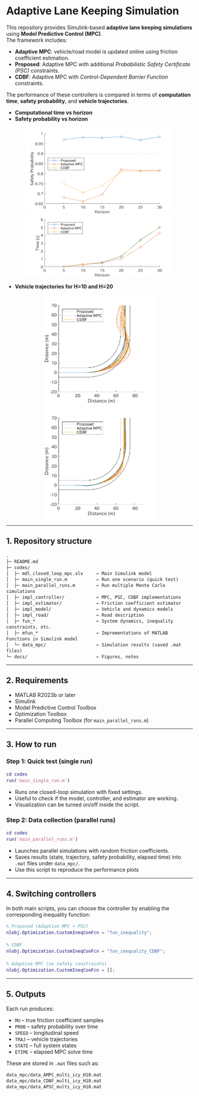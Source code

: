 # Adaptive Lane Keeping Simulation

This repository provides Simulink-based **adaptive lane keeping simulations** using **Model Predictive Control (MPC)**.  
The framework includes:

- **Adaptive MPC**: vehicle/road model is updated online using friction coefficient estimation.  
- **Proposed**: Adaptive MPC with additional *Probabilistic Safety Certificate (PSC)* constraints.  
- **CDBF**: Adaptive MPC with *Control-Dependent Barrier Function* constraints.  

The performance of these controllers is compared in terms of **computation time**, **safety probability**, and **vehicle trajectories**.

- **Computational time vs horizon**  
- **Safety probability vs horizon**  
<p align="center">
  <img src="codes/data_mpc/fig_horizon_vs_safeprob.png" alt="Safety probability vs horizon" width="400"/>
  <img src="codes/data_mpc/fig_horizon_vs_time.png" alt="Computational time vs horizon" width="400"/>
</p>

- **Vehicle trajectories for H=10 and H=20**  
<p align="center">
  <img src="codes/data_mpc/fig_trajectory_H10.png" alt="Vehicle trajectories H=10" width="300"/>
  <img src="codes/data_mpc/fig_trajectory_H20.png" alt="Vehicle trajectories H=20" width="300"/>
</p>


---

## 1. Repository structure

```
.
├─ README.md
├─ codes/
│  ├─ mdl_closed_loop_mpc.slx     ← Main Simulink model
│  ├─ main_single_run.m           ← Run one scenario (quick test)
│  ├─ main_parallel_runs.m        ← Run multiple Monte Carlo simulations
│  ├─ impl_controller/            ← MPC, PSC, CDBF implementations
│  ├─ impl_estimator/             ← Friction coefficient estimator
│  ├─ impl_model/                 ← Vehicle and dynamics models
│  ├─ impl_road/                  ← Road description
│  ├─ fun_*                       ← System dynamics, inequality constraints, etc.
│  ├─ mfun_*                      ← Imprementations of MATLAB Functions in Simulink model
│  └─ data_mpc/                   ← Simulation results (saved .mat files)
└─ docs/                          ← Figures, notes
```

---

## 2. Requirements

- MATLAB R2023b or later  
- Simulink  
- Model Predictive Control Toolbox  
- Optimization Toolbox  
- Parallel Computing Toolbox (for `main_parallel_runs.m`)  

---

## 3. How to run

### Step 1: Quick test (single run)

```matlab
cd codes
run('main_single_run.m')
```

- Runs one closed-loop simulation with fixed settings.  
- Useful to check if the model, controller, and estimator are working.  
- Visualization can be turned on/off inside the script.

### Step 2: Data collection (parallel runs)

```matlab
cd codes
run('main_parallel_runs.m')
```

- Launches parallel simulations with random friction coefficients.  
- Saves results (state, trajectory, safety probability, elapsed time) into `.mat` files under `data_mpc/`.  
- Use this script to reproduce the performance plots  

---

## 4. Switching controllers

In both main scripts, you can choose the controller by enabling the corresponding inequality function:

```matlab
% Proposed (Adaptive MPC + PSC)
nlobj.Optimization.CustomIneqConFcn = "fun_inequality";

% CDBF
nlobj.Optimization.CustomIneqConFcn = "fun_inequality_CDBF";

% Adaptive MPC (no safety constraints)
nlobj.Optimization.CustomIneqConFcn = [];
```

---

## 5. Outputs

Each run produces:

- `MU` – true friction coefficient samples  
- `PROB` – safety probability over time  
- `SPEED` – longitudinal speed  
- `TRAJ` – vehicle trajectories  
- `STATE` – full system states  
- `ETIME` – elapsed MPC solve time  

These are stored in `.mat` files such as:

```
data_mpc/data_AMPC_multi_icy_H10.mat
data_mpc/data_CDBF_multi_icy_H10.mat
data_mpc/data_APSC_multi_icy_H10.mat
```

